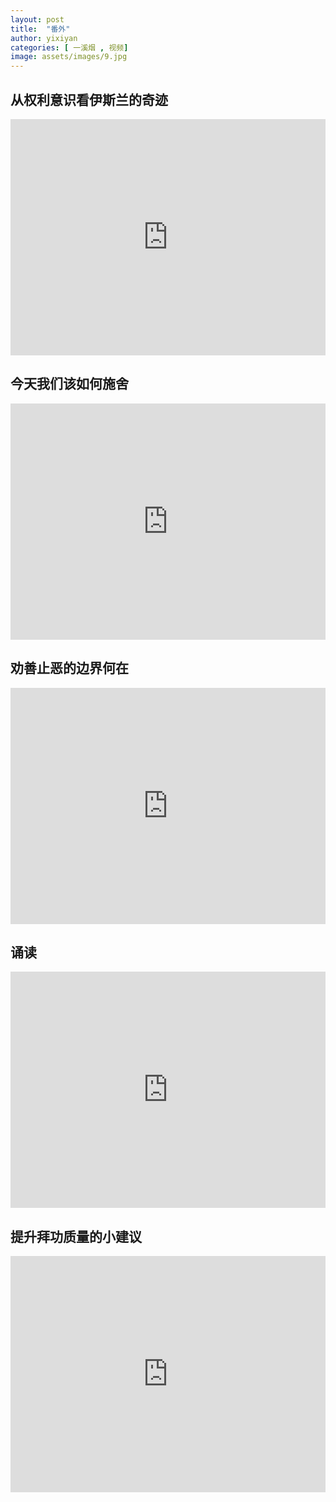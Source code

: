 ```yaml
---
layout: post
title:  "番外"
author: yixiyan
categories: [ 一溪烟 , 视频]
image: assets/images/9.jpg
---
```



## 从权利意识看伊斯兰的奇迹

<div style="padding:75% 0 0 0;position:relative;"><iframe src="https://player.vimeo.com/video/710825911?h=00d9beb69b&amp;badge=0&amp;autopause=0&amp;player_id=0&amp;app_id=58479" frameborder="0" allow="autoplay; fullscreen; picture-in-picture" allowfullscreen style="position:absolute;top:0;left:0;width:100%;height:100%;" title="【番外】从权利意识看伊斯兰的奇迹"></iframe></div><script src="https://player.vimeo.com/api/player.js"></script>

## 今天我们该如何施舍

<div style="padding:75% 0 0 0;position:relative;"><iframe src="https://player.vimeo.com/video/710826587?h=fed94552c5&amp;badge=0&amp;autopause=0&amp;player_id=0&amp;app_id=58479" frameborder="0" allow="autoplay; fullscreen; picture-in-picture" allowfullscreen style="position:absolute;top:0;left:0;width:100%;height:100%;" title="【番外】今天我们该如何施舍？.mp3"></iframe></div><script src="https://player.vimeo.com/api/player.js"></script>

## 劝善止恶的边界何在

<div style="padding:75% 0 0 0;position:relative;"><iframe src="https://player.vimeo.com/video/710826661?h=e900bb8b2a&amp;badge=0&amp;autopause=0&amp;player_id=0&amp;app_id=58479" frameborder="0" allow="autoplay; fullscreen; picture-in-picture" allowfullscreen style="position:absolute;top:0;left:0;width:100%;height:100%;" title="【番外】劝善止恶的边界何在？.mp3"></iframe></div><script src="https://player.vimeo.com/api/player.js"></script>

## 诵读

<div style="padding:75% 0 0 0;position:relative;"><iframe src="https://player.vimeo.com/video/710826781?h=9a354f0a0e&amp;badge=0&amp;autopause=0&amp;player_id=0&amp;app_id=58479" frameborder="0" allow="autoplay; fullscreen; picture-in-picture" allowfullscreen style="position:absolute;top:0;left:0;width:100%;height:100%;" title="【番外】诵读.mp3"></iframe></div><script src="https://player.vimeo.com/api/player.js"></script>

## 提升拜功质量的小建议

<div style="padding:75% 0 0 0;position:relative;"><iframe src="https://player.vimeo.com/video/710826833?h=d1ea1c2fa9&amp;badge=0&amp;autopause=0&amp;player_id=0&amp;app_id=58479" frameborder="0" allow="autoplay; fullscreen; picture-in-picture" allowfullscreen style="position:absolute;top:0;left:0;width:100%;height:100%;" title="【番外】提升拜功质量的小建议.mp3"></iframe></div><script src="https://player.vimeo.com/api/player.js"></script>
